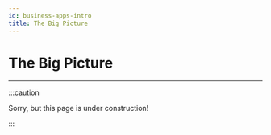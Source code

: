 ```yaml
---
id: business-apps-intro
title: The Big Picture
---
```


# The Big Picture

---------------

:::caution

Sorry, but this page is under construction!

:::